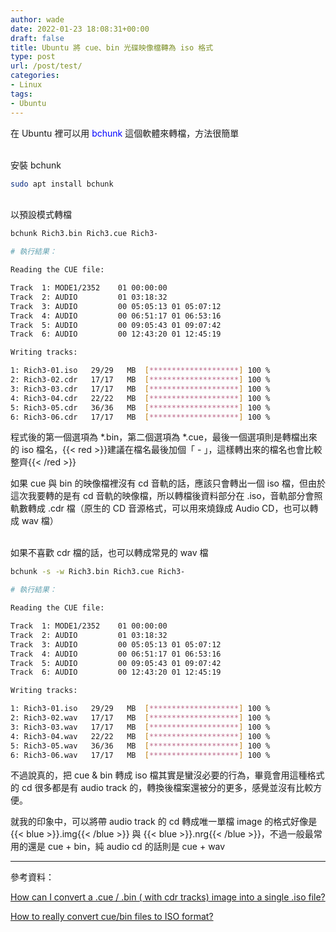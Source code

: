 ```yaml
---
author: wade
date: 2022-01-23 18:08:31+00:00
draft: false
title: Ubuntu 將 cue、bin 光碟映像檔轉為 iso 格式
type: post
url: /post/test/
categories:
- Linux
tags:
- Ubuntu
---
```


在 Ubuntu 裡可以用 <font color=#0000FF>bchunk</font> 這個軟體來轉檔，方法很簡單

\
安裝 bchunk

```bash
sudo apt install bchunk
```

\
以預設模式轉檔

```bash
bchunk Rich3.bin Rich3.cue Rich3-
```

```bash
# 執行結果：

Reading the CUE file:

Track  1: MODE1/2352    01 00:00:00
Track  2: AUDIO         01 03:18:32
Track  3: AUDIO         00 05:05:13 01 05:07:12
Track  4: AUDIO         00 06:51:17 01 06:53:16
Track  5: AUDIO         00 09:05:43 01 09:07:42
Track  6: AUDIO         00 12:43:20 01 12:45:19

Writing tracks:

1: Rich3-01.iso   29/29   MB  [********************] 100 %
2: Rich3-02.cdr   17/17   MB  [********************] 100 %
3: Rich3-03.cdr   17/17   MB  [********************] 100 %
4: Rich3-04.cdr   22/22   MB  [********************] 100 %
5: Rich3-05.cdr   36/36   MB  [********************] 100 %
6: Rich3-06.cdr   17/17   MB  [********************] 100 %
```

程式後的第一個選項為 *.bin，第二個選項為 *.cue，最後一個選項則是轉檔出來的 iso 檔名，{{< red >}}建議在檔名最後加個「 - 」，這樣轉出來的檔名也會比較整齊{{< /red >}}

如果 cue 與 bin 的映像檔裡沒有 cd 音軌的話，應該只會轉出一個 iso 檔，但由於這次我要轉的是有 cd 音軌的映像檔，所以轉檔後資料部分在 .iso，音軌部分會照軌數轉成 .cdr 檔（原生的 CD 音源格式，可以用來燒錄成 Audio CD，也可以轉成 wav 檔）

\
如果不喜歡 cdr 檔的話，也可以轉成常見的 wav 檔

```bash
bchunk -s -w Rich3.bin Rich3.cue Rich3-
```

```bash
# 執行結果：

Reading the CUE file:

Track  1: MODE1/2352    01 00:00:00
Track  2: AUDIO         01 03:18:32
Track  3: AUDIO         00 05:05:13 01 05:07:12
Track  4: AUDIO         00 06:51:17 01 06:53:16
Track  5: AUDIO         00 09:05:43 01 09:07:42
Track  6: AUDIO         00 12:43:20 01 12:45:19

Writing tracks:

1: Rich3-01.iso   29/29   MB  [********************] 100 %
2: Rich3-02.wav   17/17   MB  [********************] 100 %
3: Rich3-03.wav   17/17   MB  [********************] 100 %
4: Rich3-04.wav   22/22   MB  [********************] 100 %
5: Rich3-05.wav   36/36   MB  [********************] 100 %
6: Rich3-06.wav   17/17   MB  [********************] 100 %
```

不過說真的，把 cue & bin 轉成 iso 檔其實是蠻沒必要的行為，畢竟會用這種格式的 cd 很多都是有 audio track 的，轉換後檔案還被分的更多，感覺並沒有比較方便。

就我的印象中，可以將帶 audio track 的 cd 轉成唯一單檔 image 的格式好像是 {{< blue >}}.img{{< /blue >}} 與 {{< blue >}}.nrg{{< /blue >}}，不過一般最常用的還是  cue + bin，純 audio cd 的話則是  cue + wav

* * *

參考資料：

[How can I convert a .cue / .bin ( with cdr tracks) image into a single .iso file?](https://unix.stackexchange.com/questions/29671/how-can-i-convert-a-cue-bin-with-cdr-tracks-image-into-a-single-iso-file)

[How to really convert cue/bin files to ISO format?](https://superuser.com/questions/314554/how-to-really-convert-cue-bin-files-to-iso-format)
